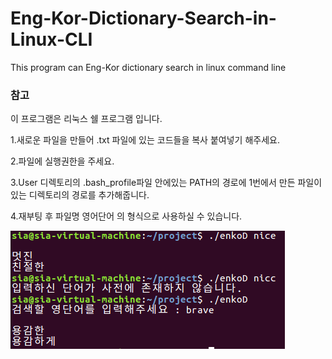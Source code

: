 # Eng-Kor-Dictionary-Search-in-Linux-CLI
This program can Eng-Kor dictionary search in linux command line

### 참고

이 프로그램은 리눅스 쉘 프로그램 입니다.

1.새로운 파일을 만들어 .txt 파일에 있는 코드들을 복사 붙여넣기 해주세요.

2.파일에 실행권한을 주세요.

3.User 디렉토리의 .bash_profile파일 안에있는 PATH의 경로에 1번에서 만든 파일이 있는 디렉토리의 경로를 추가해줍니다.

4.재부팅 후 파일명 영어단어 의 형식으로 사용하실 수 있습니다.

<img src="프로젝트 결과.PNG">

